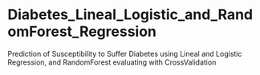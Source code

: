 # Diabetes_Lineal_Logistic_and_RandomForest_Regression
Prediction of Susceptibility to Suffer Diabetes using Lineal and Logistic Regression, and RandomForest evaluating with CrossValidation
